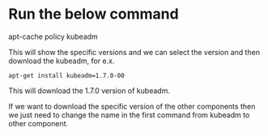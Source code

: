# Run the below command 

apt-cache policy kubeadm

This will show the specific versions and we can select the version and then download the kubeadm, for e.x.

    apt-get install kubeadm=1.7.0-00
    
This will download the 1.7.0 version of kubeadm.


If we want to download the specific version of the other components then we just need to change the name in the first command from kubeadm to other component.